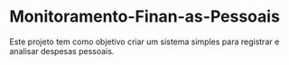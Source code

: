 # Monitoramento-Finan-as-Pessoais
Este projeto tem como objetivo criar um sistema simples para registrar e analisar despesas pessoais.
